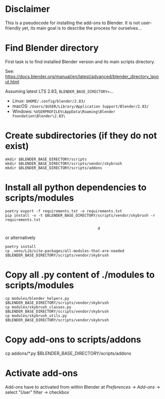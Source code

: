 # Disclaimer

This is a pseudocode for installing the add-ons to Blender.
It is not user-friendly yet, its main goal is to describe the process for ourselves...

# Find Blender directory

First task is to find installed Blender version and its main scripts directory.

See: https://docs.blender.org/manual/en/latest/advanced/blender_directory_layout.html

Assuming latest LTS 2.83, `BLENDER_BASE_DIRECTORY=`...

 * Linux: `$HOME/.config/blender/2.83/`
 * macOS: `/Users/$USER/Library/Application Support/Blender/2.83/`
 * Windows: `%USERPROFILE%\AppData\Roaming\Blender Foundation\Blender\2.83\`

# Create subdirectories (if they do not exist)

```
mkdir $BLENDER_BASE_DIRECTORY/scripts
mkdir $BLENDER_BASE_DIRECTORY/scripts/vendor/skybrush
mkdir $BLENDER_BASE_DIRECTORY/scripts/addons
```

# Install all python dependencies to scripts/modules

```
poetry export -f requirements.txt -o requirements.txt
pip install -v -t $BLENDER_BASE_DIRECTORY/scripts/vendor/skybrush -r requirements.txt
```
                                              d
or alternatively

```
poetry install
cp .venv/Lib/site-packages/all-modules-that-are-needed $BLENDER_BASE_DIRECTORY/scripts/vendor/skybrush
```

# Copy all .py content of ./modules to scripts/modules

```
cp modules/blender_helpers.py $BLENDER_BASE_DIRECTORY/scripts/vendor/skybrush
cp modules/skybrush_classes.py $BLENDER_BASE_DIRECTORY/scripts/vendor/skybrush
cp modules/skybrush_utils.py $BLENDER_BASE_DIRECTORY/scripts/vendor/skybrush
```

# Copy add-ons to scripts/addons

cp addons/*.py $BLENDER_BASE_DIRECTORY/scripts/addons

# Activate add-ons

Add-ons have to activated from within Blender at _Preferences_ -> _Add-ons_ -> select "User" filter -> checkbox
